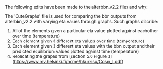 The following edits have been made to the alterbbn_v2.2 files and why:


The 'CuteGraphs' file is used for comparing the bbn outputs from alterbbn_v2.2 with varying eta values through graphs. Such graphs discribe:
  1. All of the elements given a particular eta value plotted against eachother over time (temperature)
  2. Each element given 3 different eta values over time (temperature)
  3. Each element given 3 different eta values with the bbn output and their predicted equilibrium values plotted against time (temperature)
  4. Replicating the graphs from [section 5.6 Figure 3] (https://www.mv.helsinki.fi/home/hkurkisu/Cosm_I.pdf)
